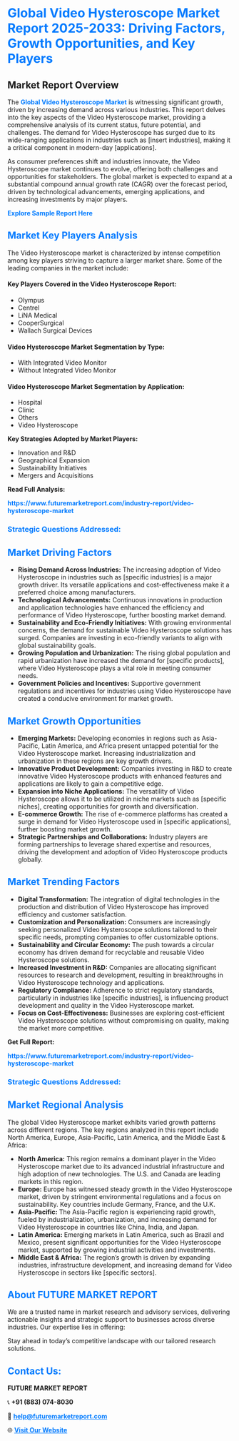 <h1 style="color: #007BFF;">Global Video Hysteroscope Market Report 2025-2033: Driving Factors, Growth Opportunities, and Key Players</h1>

<section id="overview">
<h2>Market Report Overview</h2>
<p>The <a href="https://www.futuremarketreport.com/industry-report/video-hysteroscope-market" style="color: #007BFF; text-decoration: none;"><strong>Global Video Hysteroscope Market</strong></a> is witnessing significant growth, driven by increasing demand across various industries. This report delves into the key aspects of the Video Hysteroscope market, providing a comprehensive analysis of its current status, future potential, and challenges. The demand for Video Hysteroscope has surged due to its wide-ranging applications in industries such as [insert industries], making it a critical component in modern-day [applications].</p>
<p>As consumer preferences shift and industries innovate, the Video Hysteroscope market continues to evolve, offering both challenges and opportunities for stakeholders. The global market is expected to expand at a substantial compound annual growth rate (CAGR) over the forecast period, driven by technological advancements, emerging applications, and increasing investments by major players.</p>
</section>

<section id="overview">
<p><a href="https://www.futuremarketreport.com/request-sample/reportId=123975" style="color: #007BFF; text-decoration: none;"><strong>Explore Sample Report Here</strong></a></p>
</section>

<section id="key-players">
<h2 style="color: #007BFF;">Market Key Players Analysis</h2>
<p>The Video Hysteroscope market is characterized by intense competition among key players striving to capture a larger market share. Some of the leading companies in the market include:</p>
<h4>Key Players Covered in the Video Hysteroscope Report:</h4>
<ul><li>Olympus</li><li>Centrel</li><li>LiNA Medical</li><li>CooperSurgical</li><li>Wallach Surgical Devices</li></ul>
<h4>Video Hysteroscope Market Segmentation by Type:</h4>
<ul><li>With Integrated Video Monitor</li><li>Without Integrated Video Monitor</li></ul>

<h4>Video Hysteroscope Market Segmentation by Application:</h4>
<ul><li>Hospital</li><li>Clinic</li><li>Others</li><li>Video Hysteroscope</li></ul>
<p><strong>Key Strategies Adopted by Market Players:</strong></p>
<ul>
<li>Innovation and R&D</li>
<li>Geographical Expansion</li>
<li>Sustainability Initiatives</li>
<li>Mergers and Acquisitions</li>
</ul>
</section>

<section>
<p><strong>Read Full Analysis: </strong></p><a href="https://www.futuremarketreport.com/industry-report/video-hysteroscope-market" style="color: #007BFF; text-decoration: none;"><strong>https://www.futuremarketreport.com/industry-report/video-hysteroscope-market</strong></a>
<h3 style="color: #007BFF;">Strategic Questions Addressed:</h3>
</section>

<section id="driving-factors">
<h2 style="color: #007BFF;">Market Driving Factors</h2>
<ul>
<li><strong>Rising Demand Across Industries:</strong> The increasing adoption of Video Hysteroscope in industries such as [specific industries] is a major growth driver. Its versatile applications and cost-effectiveness make it a preferred choice among manufacturers.</li>
<li><strong>Technological Advancements:</strong> Continuous innovations in production and application technologies have enhanced the efficiency and performance of Video Hysteroscope, further boosting market demand.</li>
<li><strong>Sustainability and Eco-Friendly Initiatives:</strong> With growing environmental concerns, the demand for sustainable Video Hysteroscope solutions has surged. Companies are investing in eco-friendly variants to align with global sustainability goals.</li>
<li><strong>Growing Population and Urbanization:</strong> The rising global population and rapid urbanization have increased the demand for [specific products], where Video Hysteroscope plays a vital role in meeting consumer needs.</li>
<li><strong>Government Policies and Incentives:</strong> Supportive government regulations and incentives for industries using Video Hysteroscope have created a conducive environment for market growth.</li>
</ul>
</section>

<section id="growth-opportunities">
<h2 style="color: #007BFF;">Market Growth Opportunities</h2>
<ul>
<li><strong>Emerging Markets:</strong> Developing economies in regions such as Asia-Pacific, Latin America, and Africa present untapped potential for the Video Hysteroscope market. Increasing industrialization and urbanization in these regions are key growth drivers.</li>
<li><strong>Innovative Product Development:</strong> Companies investing in R&D to create innovative Video Hysteroscope products with enhanced features and applications are likely to gain a competitive edge.</li>
<li><strong>Expansion into Niche Applications:</strong> The versatility of Video Hysteroscope allows it to be utilized in niche markets such as [specific niches], creating opportunities for growth and diversification.</li>
<li><strong>E-commerce Growth:</strong> The rise of e-commerce platforms has created a surge in demand for Video Hysteroscope used in [specific applications], further boosting market growth.</li>
<li><strong>Strategic Partnerships and Collaborations:</strong> Industry players are forming partnerships to leverage shared expertise and resources, driving the development and adoption of Video Hysteroscope products globally.</li>
</ul>
</section>

<section id="trending-factors">
<h2 style="color: #007BFF;">Market Trending Factors</h2>
<ul>
<li><strong>Digital Transformation:</strong> The integration of digital technologies in the production and distribution of Video Hysteroscope has improved efficiency and customer satisfaction.</li>
<li><strong>Customization and Personalization:</strong> Consumers are increasingly seeking personalized Video Hysteroscope solutions tailored to their specific needs, prompting companies to offer customizable options.</li>
<li><strong>Sustainability and Circular Economy:</strong> The push towards a circular economy has driven demand for recyclable and reusable Video Hysteroscope solutions.</li>
<li><strong>Increased Investment in R&D:</strong> Companies are allocating significant resources to research and development, resulting in breakthroughs in Video Hysteroscope technology and applications.</li>
<li><strong>Regulatory Compliance:</strong> Adherence to strict regulatory standards, particularly in industries like [specific industries], is influencing product development and quality in the Video Hysteroscope market.</li>
<li><strong>Focus on Cost-Effectiveness:</strong> Businesses are exploring cost-efficient Video Hysteroscope solutions without compromising on quality, making the market more competitive.</li>
</ul>
</section>

<section>
<p><strong>Get Full Report: </strong></p><a href="https://www.futuremarketreport.com/industry-report/video-hysteroscope-market" style="color: #007BFF; text-decoration: none;"><strong>https://www.futuremarketreport.com/industry-report/video-hysteroscope-market</strong></a>
<h3 style="color: #007BFF;">Strategic Questions Addressed:</h3>
</section>


<section id="regional-analysis">
<h2 style="color: #007BFF;">Market Regional Analysis</h2>
<p>The global Video Hysteroscope market exhibits varied growth patterns across different regions. The key regions analyzed in this report include North America, Europe, Asia-Pacific, Latin America, and the Middle East & Africa:</p>
<ul>
<li><strong>North America:</strong> This region remains a dominant player in the Video Hysteroscope market due to its advanced industrial infrastructure and high adoption of new technologies. The U.S. and Canada are leading markets in this region.</li>
<li><strong>Europe:</strong> Europe has witnessed steady growth in the Video Hysteroscope market, driven by stringent environmental regulations and a focus on sustainability. Key countries include Germany, France, and the U.K.</li>
<li><strong>Asia-Pacific:</strong> The Asia-Pacific region is experiencing rapid growth, fueled by industrialization, urbanization, and increasing demand for Video Hysteroscope in countries like China, India, and Japan.</li>
<li><strong>Latin America:</strong> Emerging markets in Latin America, such as Brazil and Mexico, present significant opportunities for the Video Hysteroscope market, supported by growing industrial activities and investments.</li>
<li><strong>Middle East & Africa:</strong> The region’s growth is driven by expanding industries, infrastructure development, and increasing demand for Video Hysteroscope in sectors like [specific sectors].</li>
</ul>
</section>

<footer>
<h2 style="color: #007BFF;">About FUTURE MARKET REPORT</h2>
<p>We are a trusted name in market research and advisory services, delivering actionable insights and strategic support to businesses across diverse industries. Our expertise lies in offering:</p>

<p>Stay ahead in today’s competitive landscape with our tailored research solutions.</p>

<h2 style="color: #007BFF;">Contact Us:</h2>
<p><strong>FUTURE MARKET REPORT</strong></p>
<p>📞 <strong>+91 (883) 074-8030</strong></p>
<p>📧 <strong><a href="mailto:help@futuremarketreport.com" style="color: #007BFF;">help@futuremarketreport.com</a></strong></p>
<p>🌐 <strong><a href="https://www.futuremarketreport.com/" style="color: #007BFF;">Visit Our Website</a></strong></p>
</footer>